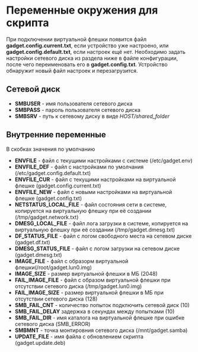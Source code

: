 # Переменные окружения для скрипта

При подключении виртуальной флешки появится файл **gadget.config.current.txt**, если устройство уже настроено, или **gadget.config.default.txt**, если настроек ещё нет. Необходимо задать настройки сетевого диска из раздела ниже в файле конфигурации, после чего переименовать его в **gadget.config.txt**. Устройство обнаружит новый файл настроек и перезагрузится.

## Сетевой диск

* **SMBUSER** - имя пользователя сетевого диска
* **SMBPASS** - пароль пользователя сетевого диска
* **SMBSRV** - путь к сетевому диску в виде *HOST/shared_folder*


## Внутренние переменные

В скобках значения по умолчанию

* **ENVFILE** - файл с текущими настройками с системе (/etc/gadget.env)
* **ENVFILE_DEF** - файл с настройками по умолчания (/etc/gadget.config.default.txt)
* **ENVFILE_CUR** - файл с текущими настройками на виртуальной флешке (gadget.config.current.txt)
* **ENVFILE_NEW** - файл с новыми настройками на виртуальной флешке (gadget.config.txt)
* **NETSTATUS_LOCAL_FILE** - файл состояния сети в системе, копируется на виртуальную флешку при её создании (/tmp/gadget.network.txt)
* **DMESG_LOCAL_FILE** - файл лога загрузки в системе, копируется на виртуальную флешку при её создании (/tmp/gadget.dmesg.txt)
* **DF_STATUS_FILE** - файл с логом свободного места на сетевом диске (gadget.df.txt)
* **DMESG_STATUS_FILE** - файл с логом загрузки на сетевом диске (gadget.dmesg.txt)
* **IMAGE_FILE** - файл с образорм виртуальной флешки(/root/gadget.lun0.img)
* **IMAGE_SIZE** - размер виртуальной флешки в МБ (2048)
* **FAIL_IMAGE_FILE** - файл с образом виртуальной флешки при отсутствии сетевого диска (/tmp/gadget.lun0.img)
* **FAIL_IMAGE_SIZE** - размер виртуальной флешки в МБ при отсутствии сетевого диска (128)
* **SMB_FAIL_CNT** - количество попыток подключить сетевой диск (10)
* **SMB_FAIL_DELAY**  задержка в секундах между попытками (10)
* **SMB_FAIL_DIR** - имя каталога на виртуальной флешке при ошибке сетевого диска (SMB_ERROR)
* **SMBMNT** - точка монтировния сетевого диска (/mnt/gadget.samba)
* **UPDATE_FILE** - имя файла с обновлением скрипта (gadget.update.deb)
